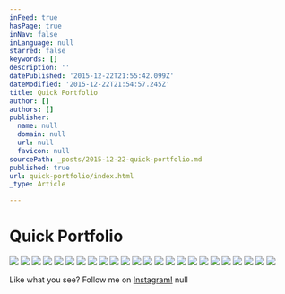 ```yaml
---
inFeed: true
hasPage: true
inNav: false
inLanguage: null
starred: false
keywords: []
description: ''
datePublished: '2015-12-22T21:55:42.099Z'
dateModified: '2015-12-22T21:54:57.245Z'
title: Quick Portfolio
author: []
authors: []
publisher:
  name: null
  domain: null
  url: null
  favicon: null
sourcePath: _posts/2015-12-22-quick-portfolio.md
published: true
url: quick-portfolio/index.html
_type: Article

---
```

# Quick Portfolio
![](https://the-grid-user-content.s3-us-west-2.amazonaws.com/c1634381-6cb8-4fa7-955f-c6e47a153a2c.jpg)
![](https://the-grid-user-content.s3-us-west-2.amazonaws.com/f8898dad-96aa-421b-867a-ea4607d81cf3.jpg)
![](https://the-grid-user-content.s3-us-west-2.amazonaws.com/52157aea-4674-48ef-9301-029c555d8b57.jpg)
![](https://the-grid-user-content.s3-us-west-2.amazonaws.com/3543cb93-16d5-47ef-848a-d6b771b23846.jpg)
![](https://the-grid-user-content.s3-us-west-2.amazonaws.com/a62f57ab-467a-41f5-a6ab-57c8fbdb0400.jpg)
![](https://the-grid-user-content.s3-us-west-2.amazonaws.com/f479d9fd-a459-4ef3-84cb-90b9d6dac9e4.jpg)
![](https://the-grid-user-content.s3-us-west-2.amazonaws.com/47b1edb0-73a8-4a52-8684-0864ae9a4701.jpg)
![](https://the-grid-user-content.s3-us-west-2.amazonaws.com/ab7f0642-c8ad-4ac5-b71b-636dcade1b2f.jpg)
![](https://the-grid-user-content.s3-us-west-2.amazonaws.com/a51d1b9a-462b-43a2-97cc-190187ba7dcc.jpg)
![](https://the-grid-user-content.s3-us-west-2.amazonaws.com/5eef0ae3-46d9-4eb7-b826-7c77b65b6a9d.jpg)
![](https://the-grid-user-content.s3-us-west-2.amazonaws.com/a7543795-b255-4db5-9875-225e2c63f4e4.jpg)
![](https://the-grid-user-content.s3-us-west-2.amazonaws.com/446217f8-437e-4ef3-9764-35eed4dfcd1e.jpg)
![](https://the-grid-user-content.s3-us-west-2.amazonaws.com/5bee030f-d296-41e5-811c-4bb27e664731.jpg)
![](https://the-grid-user-content.s3-us-west-2.amazonaws.com/62c7f8ca-5eb0-4f5e-b446-2bb005e6baaa.jpg)
![](https://the-grid-user-content.s3-us-west-2.amazonaws.com/4a8d7f1a-0b62-48ce-826a-a442650a9d88.jpg)
![](https://the-grid-user-content.s3-us-west-2.amazonaws.com/f7fd1b72-c9b8-417a-86d9-9e9255fbab95.jpg)
![](https://the-grid-user-content.s3-us-west-2.amazonaws.com/b4f27e25-2fbf-4f85-9259-723368cc2be2.jpg)
![](https://the-grid-user-content.s3-us-west-2.amazonaws.com/ab36f62e-0345-40cd-bf16-c4fbe803f0b2.jpg)
![](https://the-grid-user-content.s3-us-west-2.amazonaws.com/853e8a2d-589a-4614-a00f-f990b404f06d.jpg)
![](https://the-grid-user-content.s3-us-west-2.amazonaws.com/df07088f-364d-45bd-ad90-b46ceacc85ca.jpg)
![](https://the-grid-user-content.s3-us-west-2.amazonaws.com/9bb6cd87-a7ac-4800-9cc2-15140c420fdf.jpg)
![](https://the-grid-user-content.s3-us-west-2.amazonaws.com/bdb8d790-ca1e-43f0-a784-ac1569b71b27.jpg)
![](https://the-grid-user-content.s3-us-west-2.amazonaws.com/c5220cf5-d6f6-47c5-bf92-3767c7521693.jpg)
![](https://the-grid-user-content.s3-us-west-2.amazonaws.com/634375a9-b2f5-4c8f-ae4c-bbb9b56cb2de.jpg)

Like what you see? Follow me on [Instagram!][0]
null

[0]: https://www.instagram.com/stevenoiz/